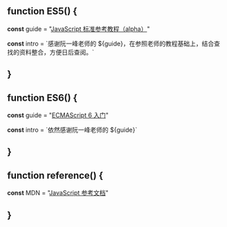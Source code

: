 ## function ES5() {

**const** guide = "[JavaScript 标准参考教程（alpha）](http://javascript.ruanyifeng.com/)"

**const** intro = \`感谢阮一峰老师的 ${guide}，在参照老师的教程基础上，结合查找的资料整合，方便日后查阅。\`

## }

## function ES6() {

**const** guide = "[ECMAScript 6 入门](http://es6.ruanyifeng.com/)"

**const** intro = \`依然感谢阮一峰老师的 ${guide}\`

## }

## function reference() {

**const** MDN = "[JavaScript 参考文档](https://developer.mozilla.org/zh-CN/docs/Web/JavaScript/Reference/)"

## }